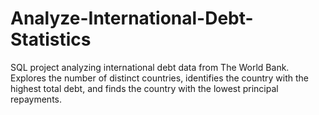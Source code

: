 # Analyze-International-Debt-Statistics
SQL project analyzing international debt data from The World Bank. Explores the number of distinct countries, identifies the country with the highest total debt, and finds the country with the lowest principal repayments.
